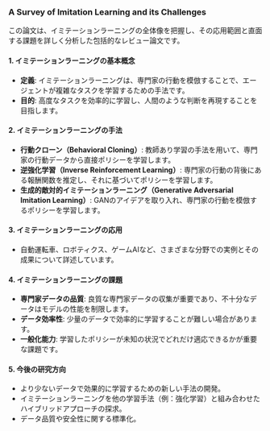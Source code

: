 ### A Survey of Imitation Learning and its Challenges

この論文は、イミテーションラーニングの全体像を把握し、その応用範囲と直面する課題を詳しく分析した包括的なレビュー論文です。

#### 1. イミテーションラーニングの基本概念

- **定義**: イミテーションラーニングは、専門家の行動を模倣することで、エージェントが複雑なタスクを学習するための手法です。
- **目的**: 高度なタスクを効率的に学習し、人間のような判断を再現することを目指します。

#### 2. イミテーションラーニングの手法

- **行動クローン（Behavioral Cloning）**: 教師あり学習の手法を用いて、専門家の行動データから直接ポリシーを学習します。
- **逆強化学習（Inverse Reinforcement Learning）**: 専門家の行動の背後にある報酬関数を推定し、それに基づいてポリシーを学習します。
- **生成的敵対的イミテーションラーニング（Generative Adversarial Imitation Learning）**: GANのアイデアを取り入れ、専門家の行動を模倣するポリシーを学習します。

#### 3. イミテーションラーニングの応用

- 自動運転車、ロボティクス、ゲームAIなど、さまざまな分野での実例とその成果について詳述しています。

#### 4. イミテーションラーニングの課題

- **専門家データの品質**: 良質な専門家データの収集が重要であり、不十分なデータはモデルの性能を制限します。
- **データ効率性**: 少量のデータで効率的に学習することが難しい場合があります。
- **一般化能力**: 学習したポリシーが未知の状況でどれだけ適応できるかが重要な課題です。

#### 5. 今後の研究方向

- より少ないデータで効果的に学習するための新しい手法の開発。
- イミテーションラーニングを他の学習手法（例：強化学習）と組み合わせたハイブリッドアプローチの探求。
- データ品質や安全性に関する標準化。
